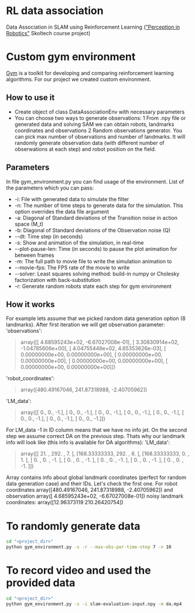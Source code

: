 # RL data association
Data Association in SLAM using Reinforcement Learning (["Perception in Robotics"](https://github.com/Kichkun/perception_course) Skoltech course project)

# Custom gym environment
[Gym](https://gym.openai.com/) is a toolkit for developing and comparing reinforcement learning algorithms. For our project we created custom environment.
## How to use it
- Create object of class DataAssociationEnv with necessary parameters
- You can choose two ways to generate observations: 
1 From .npy file or generated data and solving SAM we can obtain robots, landmarks coordinates and observations
2 Random observations generator. You can pick max number of observations and number of landmarks. It will randomly generate observation data (with different number of obserwations at each step) and robot position on the field. 

## Parameters
In file gym_environment.py you can find usage of the environment. List of the parameters which you can pass:
- -i: File with generated data to simulate the filter
- -n: The number of time steps to generate data for the simulation. This option overrides the data file argument
- -a: Diagonal of Standard deviations of the Transition noise in action space (M_t)
- -b: Diagonal of Standard deviations of the Observation noise (Q)
- --dt: Time step (in seconds)
- -s: Show and animation of the simulation, in real-time
- --plot-pause-len: Time (in seconds) to pause the plot animation for between frames
- -m: The full path to movie file to write the simulation animation to
- --movie-fps: The FPS rate of the movie to write
- --solver: Least squares solving method: build-in numpy or Cholesky factorization with back-substitution
- -r: Generate random robots state each step for gym environment

## How it works
For example lets assume that we picked random data generation option (8 landmarks). After first iteration we will get observation parameter:
'observations': 
> array([[ 4.68595243e+02, -6.67027008e-01],
>       [ 3.30830914e+02, -1.04785606e+00],
>       [ 4.04755448e+02,  4.65353626e-03],
>       [ 0.00000000e+00,  0.00000000e+00],
>       [ 0.00000000e+00,  0.00000000e+00],
>       [ 0.00000000e+00,  0.00000000e+00],
>       [ 0.00000000e+00,  0.00000000e+00]])

'robot_coordinates': 
> array([480.49167046, 241.87318988,  -2.40705962])

'LM_data': 
> array([[ 0.,  0., -1.],
>       [ 0.,  0., -1.],
>       [ 0.,  0., -1.],
>       [ 0.,  0., -1.],
>       [ 0.,  0., -1.],
>       [ 0.,  0., -1.],
>       [ 0.,  0., -1.],
>       [ 0.,  0., -1.]])

For LM_data -1 in ID column means that we have no info jet.
On the second step we assume correct DA on the previous step. Thats why our landmark info will look like (this info is available for DA algorithms):
'LM_data': 
> array([[ 21.        , 292.        ,   7.        ],
>        [168.33333333, 292.        ,   6.        ],
>        [168.33333333,   0.        ,   1.        ],
>        [  0.        ,   0.        ,  -1.        ],
>        [  0.        ,   0.        ,  -1.        ],
>        [  0.        ,   0.        ,  -1.        ],
>        [  0.        ,   0.        ,  -1.        ],
>        [  0.        ,   0.        ,  -1.        ]])

Array contains info about global landmark coordinates (perfect for random data generation case) and their IDs. Let's check the first one. For robot coordinates array([480.49167046, 241.87318988,  -2.40705962]) and observation array([ 4.68595243e+02, -6.67027008e-01]) noisy landmark coordinates: array([12.96373119  210.26420754])

# To randomly generate data 
```bash
cd "<project_dir>"
python gym_environment.py -s -r --max-obs-per-time-step 7 -n 10
```

# To record video and used the provided data 
```bash
cd "<project_dir>"
python gym_environment.py -s -i slam-evaluation-input.npy -m da.mp4
```


